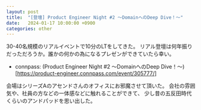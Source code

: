 ```yaml
---
layout: post
title:  "[登壇] Product Engineer Night #2 〜DomainへのDeep Dive！〜"
date:   2024-01-17 10:00:00 +0900
categories: other
---
```


30-40名規模のリアルイベントで10分のLTをしてきた。
リアル登壇は何年振りだっただろうか。誰かの何かの為になるプレゼンができていたら幸い。
- connpass: (Product Engineer Night #2 〜DomainへのDeep Dive！〜)[https://product-engineer.connpass.com/event/305777/] 

会場はシリーズAのアセンドさんのオフィスにお邪魔させて頂いた。
会社の雰囲気や、社員の方などの一体感などに触れることができて、
少し昔の五反田時代くらいのアンドパッドを思い出した。
